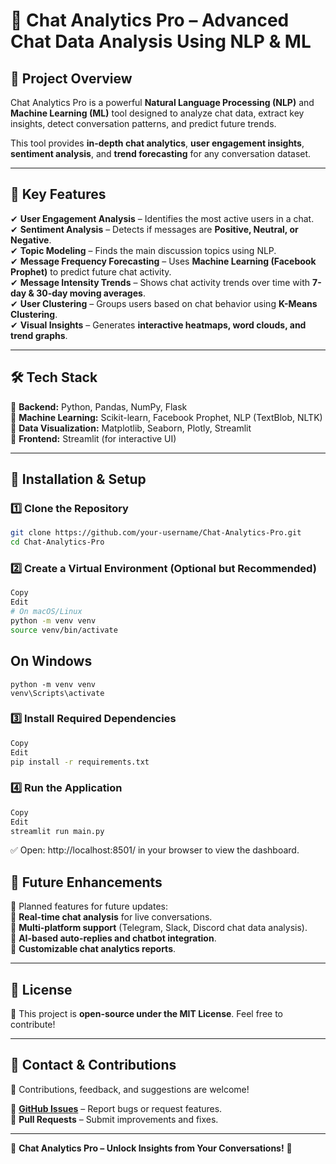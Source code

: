 # 📌 Chat Analytics Pro – Advanced Chat Data Analysis Using NLP & ML  

## 📂 Project Overview  
Chat Analytics Pro is a powerful **Natural Language Processing (NLP)** and **Machine Learning (ML)** tool designed to analyze chat data, extract key insights, detect conversation patterns, and predict future trends.  

This tool provides **in-depth chat analytics**, **user engagement insights**, **sentiment analysis**, and **trend forecasting** for any conversation dataset.  

---

## 📌 Key Features  
✔ **User Engagement Analysis** – Identifies the most active users in a chat.  
✔ **Sentiment Analysis** – Detects if messages are **Positive, Neutral, or Negative**.  
✔ **Topic Modeling** – Finds the main discussion topics using NLP.  
✔ **Message Frequency Forecasting** – Uses **Machine Learning (Facebook Prophet)** to predict future chat activity.  
✔ **Message Intensity Trends** – Shows chat activity trends over time with **7-day & 30-day moving averages**.  
✔ **User Clustering** – Groups users based on chat behavior using **K-Means Clustering**.  
✔ **Visual Insights** – Generates **interactive heatmaps, word clouds, and trend graphs**.  

---

## 🛠️ Tech Stack  
🔹 **Backend:** Python, Pandas, NumPy, Flask  
🔹 **Machine Learning:** Scikit-learn, Facebook Prophet, NLP (TextBlob, NLTK)  
🔹 **Data Visualization:** Matplotlib, Seaborn, Plotly, Streamlit  
🔹 **Frontend:** Streamlit (for interactive UI)  

---

## 📌 Installation & Setup  

### 1️⃣ Clone the Repository  
```sh
git clone https://github.com/your-username/Chat-Analytics-Pro.git
cd Chat-Analytics-Pro
```
### 2️⃣ Create a Virtual Environment (Optional but Recommended)
```sh
Copy
Edit
# On macOS/Linux
python -m venv venv
source venv/bin/activate
```
## On Windows
```
python -m venv venv
venv\Scripts\activate
```
### 3️⃣ Install Required Dependencies
```sh
Copy
Edit
pip install -r requirements.txt
```
### 4️⃣ Run the Application
```sh
Copy
Edit
streamlit run main.py
```
✅ Open: http://localhost:8501/ in your browser to view the dashboard.

## 📌 Future Enhancements  
🚀 Planned features for future updates:  
🔹 **Real-time chat analysis** for live conversations.  
🔹 **Multi-platform support** (Telegram, Slack, Discord chat data analysis).  
🔹 **AI-based auto-replies and chatbot integration**.  
🔹 **Customizable chat analytics reports**.  

---

## 📜 License  
📌 This project is **open-source under the MIT License**. Feel free to contribute!  

---

## 📩 Contact & Contributions  
📌 Contributions, feedback, and suggestions are welcome!  

🔗 **[GitHub Issues](https://github.com/your-username/Chat-Analytics-Pro/issues)** – Report bugs or request features.  
🔗 **Pull Requests** – Submit improvements and fixes.  

---

🚀 **Chat Analytics Pro – Unlock Insights from Your Conversations!** 🎯  



